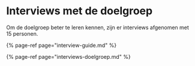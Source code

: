 # Interviews met de doelgroep

Om de doelgroep beter te leren kennen, zijn er interviews afgenomen met 15 personen.

{% page-ref page="interview-guide.md" %}

{% page-ref page="interviews-doelgroep.md" %}

